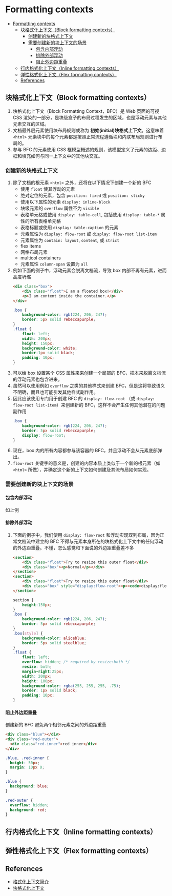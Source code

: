 # Formatting contexts


<!-- TOC -->

- [Formatting contexts](#formatting-contexts)
    - [块格式化上下文（Block formatting contexts）](#块格式化上下文block-formatting-contexts)
        - [创建新的块格式上下文](#创建新的块格式上下文)
        - [需要创建新的块上下文的场景](#需要创建新的块上下文的场景)
            - [包含内部浮动](#包含内部浮动)
            - [排除外部浮动](#排除外部浮动)
            - [阻止外边距重叠](#阻止外边距重叠)
    - [行内格式化上下文（Inline formatting contexts）](#行内格式化上下文inline-formatting-contexts)
    - [弹性格式化上下文（Flex formatting contexts）](#弹性格式化上下文flex-formatting-contexts)
    - [References](#references)

<!-- /TOC -->


## 块格式化上下文（Block formatting contexts）
1. 块格式化上下文（Block Formatting Context，BFC）是 Web 页面的可视 CSS 渲染的一部分，是块级盒子的布局过程发生的区域，也是浮动元素与其他元素交互的区域。
2. 文档最外层元素使用块布局规则或称为 **初始(initial)块格式上下文**。这意味着 `<html>` 元素块中的每个元素都是按照正常流程遵循块和内联布局规则进行布局的。
3. 参与 BFC 的元素使用 CSS 框模型概述的规则，该模型定义了元素的边距、边框和填充如何与同一上下文中的其他块交互。

### 创建新的块格式上下文
1. 除了文档的根元素 `<html>` 之外，还将在以下情况下创建一个新的 BFC
    * 使用 `float` 使其浮动的元素
    * 绝对定位的元素，包含 `position: fixed` 或 `position: sticky`
    * 使用以下属性的元素 `display: inline-block`
    * 块级元素的 `overflow` 属性不为 `visible`
    * 表格单元格或使用 `display: table-cell`, 包括使用 `display: table-*` 属性的所有表格单元格
    * 表格标题或使用 `display: table-caption` 的元素
    * 元素属性为 `display: flow-root` 或 `display: flow-root list-item`
    * 元素属性为 `contain: layout`, `content`, 或 `strict`
    * flex items
    * 网格布局元素
    * multicol containers
    * 元素属性 `column-span` 设置为 `all`
2. 例如下面的例子中，浮动元素会脱离文档流，导致 box 内部不再有元素，进而高度坍缩
    ```html
    <div class="box">
        <div class="float">I am a floated box!</div>
        <p>I am content inside the container.</p>
    </div>
    ```
    ```css
    .box {
        background-color: rgb(224, 206, 247);
        border: 5px solid rebeccapurple;
    }
    .float {
        float: left;
        width: 200px;
        height: 150px;
        background-color: white;
        border:1px solid black;
        padding: 10px;
    }
    ```
3. 可以给 box 设置某个 CSS 属性来来创建一个局部的 BFC，把本来脱离文档流的浮动元素也包含进来。
4. 虽然可以使用例如 `overflow` 之类的其他样式来创建 BFC，但是这将导致语义不明确，而且也可能引发其他样式副作用。
5. 因此应该使用专门用于创建 BFC 的 `display: flow-root` （或 `display: flow-root list-item`）来创建新的 BFC，这样不会产生任何其他潜在的问题副作用
    ```css
    .box {
        background-color: rgb(224, 206, 247);
        border: 5px solid rebeccapurple;
        display: flow-root;
    }
    ```
6. 现在，box 内的所有内容都参与该容器的 BFC，并且浮动不会从元素底部弹出。    
7. `flow-root` 关键字的意义是，创建的内容本质上类似于一个新的根元素（如 `<html>` 所做），并确定这个新的上下文如何创建及其流布局如何实现。
  
### 需要创建新的块上下文的场景
#### 包含内部浮动
如上例

#### 排除外部浮动
1. 下面的例子中，我们使用 `display: flow-root` 和浮动实现双列布局，因为正常文档流中建立的 BFC 不得与元素本身所在的块格式化上下文中的任何浮动的外边距重叠。不懂，怎么感觉和下面说的外边距重叠差不多
    ```html
    <section>
        <div class="float">Try to resize this outer float</div>
        <div class="box"><p>Normal</p></div>
    </section>
    <section>
        <div class="float">Try to resize this outer float</div>
        <div class="box" style="display:flow-root"><p><code>display:flow-root</code><p></div>
    </section>
    ```
    ```css
    section {
        height:150px;
    }
    .box {
        background-color: rgb(224, 206, 247);
        border: 5px solid rebeccapurple;
    }
    .box[style] {
        background-color: aliceblue;
        border: 5px solid steelblue;
    }
    .float {
        float: left;
        overflow: hidden; /* required by resize:both */
        resize: both;
        margin-right:25px;
        width: 200px;
        height: 100px;
        background-color: rgba(255, 255, 255, .75);
        border: 1px solid black;
        padding: 10px;
    }
    ```

#### 阻止外边距重叠
创建新的 BFC 避免两个相邻元素之间的外边距重叠
```html
<div class="blue"></div>
<div class="red-outer">
  <div class="red-inner">red inner</div>
</div>
```
```css
.blue, .red-inner {
  height: 50px;
  margin: 10px 0;
}

.blue {
  background: blue;
}

.red-outer {
  overflow: hidden;
  background: red;
}
```


## 行内格式化上下文（Inline formatting contexts）


## 弹性格式化上下文（Flex formatting contexts）


## References
* [格式化上下文简介](https://developer.mozilla.org/zh-CN/docs/Web/CSS/CSS_Flow_Layout/Intro_to_formatting_contexts)
* [块格式化上下文](https://developer.mozilla.org/zh-CN/docs/Web/Guide/CSS/Block_formatting_context)